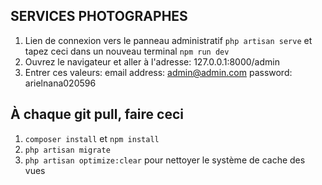 ## SERVICES PHOTOGRAPHES

1. Lien de connexion vers le panneau administratif
`php artisan serve` et tapez ceci dans un nouveau terminal `npm run dev`
2. Ouvrez le navigateur et aller à l'adresse: 127.0.0.1:8000/admin
3. Entrer ces valeurs: email address: admin@admin.com  password: arielnana020596

## À chaque git pull, faire ceci
1. `composer install` et `npm install`
2. `php artisan migrate`
3. `php artisan optimize:clear` pour nettoyer le système de cache des vues
